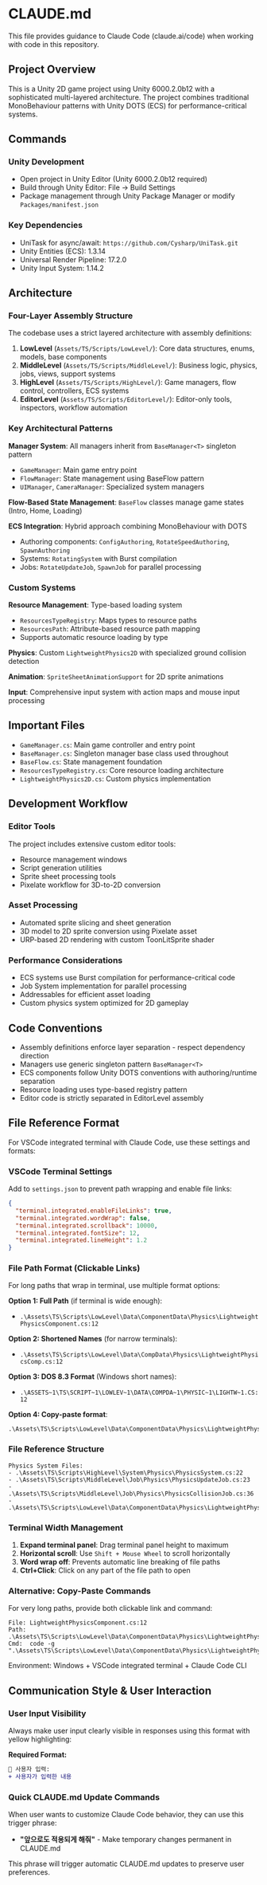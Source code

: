 # CLAUDE.md

This file provides guidance to Claude Code (claude.ai/code) when working with code in this repository.

## Project Overview

This is a Unity 2D game project using Unity 6000.2.0b12 with a sophisticated multi-layered architecture. The project combines traditional MonoBehaviour patterns with Unity DOTS (ECS) for performance-critical systems.

## Commands

### Unity Development
- Open project in Unity Editor (Unity 6000.2.0b12 required)
- Build through Unity Editor: File → Build Settings
- Package management through Unity Package Manager or modify `Packages/manifest.json`

### Key Dependencies
- UniTask for async/await: `https://github.com/Cysharp/UniTask.git`
- Unity Entities (ECS): 1.3.14
- Universal Render Pipeline: 17.2.0
- Unity Input System: 1.14.2

## Architecture

### Four-Layer Assembly Structure
The codebase uses a strict layered architecture with assembly definitions:

1. **LowLevel** (`Assets/TS/Scripts/LowLevel/`): Core data structures, enums, models, base components
2. **MiddleLevel** (`Assets/TS/Scripts/MiddleLevel/`): Business logic, physics, jobs, views, support systems  
3. **HighLevel** (`Assets/TS/Scripts/HighLevel/`): Game managers, flow control, controllers, ECS systems
4. **EditorLevel** (`Assets/TS/Scripts/EditorLevel/`): Editor-only tools, inspectors, workflow automation

### Key Architectural Patterns

**Manager System**: All managers inherit from `BaseManager<T>` singleton pattern
- `GameManager`: Main game entry point
- `FlowManager`: State management using BaseFlow pattern
- `UIManager`, `CameraManager`: Specialized system managers

**Flow-Based State Management**: `BaseFlow` classes manage game states (Intro, Home, Loading)

**ECS Integration**: Hybrid approach combining MonoBehaviour with DOTS
- Authoring components: `ConfigAuthoring`, `RotateSpeedAuthoring`, `SpawnAuthoring`
- Systems: `RotatingSystem` with Burst compilation
- Jobs: `RotateUpdateJob`, `SpawnJob` for parallel processing

### Custom Systems

**Resource Management**: Type-based loading system
- `ResourcesTypeRegistry`: Maps types to resource paths
- `ResourcesPath`: Attribute-based resource path mapping
- Supports automatic resource loading by type

**Physics**: Custom `LightweightPhysics2D` with specialized ground collision detection

**Animation**: `SpriteSheetAnimationSupport` for 2D sprite animations

**Input**: Comprehensive input system with action maps and mouse input processing

## Important Files

- `GameManager.cs`: Main game controller and entry point
- `BaseManager.cs`: Singleton manager base class used throughout
- `BaseFlow.cs`: State management foundation
- `ResourcesTypeRegistry.cs`: Core resource loading architecture
- `LightweightPhysics2D.cs`: Custom physics implementation

## Development Workflow

### Editor Tools
The project includes extensive custom editor tools:
- Resource management windows
- Script generation utilities
- Sprite sheet processing tools
- Pixelate workflow for 3D-to-2D conversion

### Asset Processing
- Automated sprite slicing and sheet generation
- 3D model to 2D sprite conversion using Pixelate asset
- URP-based 2D rendering with custom ToonLitSprite shader

### Performance Considerations
- ECS systems use Burst compilation for performance-critical code
- Job System implementation for parallel processing
- Addressables for efficient asset loading
- Custom physics system optimized for 2D gameplay

## Code Conventions

- Assembly definitions enforce layer separation - respect dependency direction
- Managers use generic singleton pattern `BaseManager<T>`
- ECS components follow Unity DOTS conventions with authoring/runtime separation
- Resource loading uses type-based registry pattern
- Editor code is strictly separated in EditorLevel assembly

## File Reference Format

For VSCode integrated terminal with Claude Code, use these settings and formats:

### VSCode Terminal Settings
Add to `settings.json` to prevent path wrapping and enable file links:
```json
{
  "terminal.integrated.enableFileLinks": true,
  "terminal.integrated.wordWrap": false,
  "terminal.integrated.scrollback": 10000,
  "terminal.integrated.fontSize": 12,
  "terminal.integrated.lineHeight": 1.2
}
```

### File Path Format (Clickable Links)
For long paths that wrap in terminal, use multiple format options:

**Option 1: Full Path** (if terminal is wide enough):
- `.\Assets\TS\Scripts\LowLevel\Data\ComponentData\Physics\LightweightPhysicsComponent.cs:12`

**Option 2: Shortened Names** (for narrow terminals):
- `.\Assets\TS\Scripts\LowLevel\Data\CompData\Physics\LightweightPhysicsComp.cs:12`

**Option 3: DOS 8.3 Format** (Windows short names):
- `.\ASSETS~1\TS\SCRIPT~1\LOWLEV~1\DATA\COMPDA~1\PHYSIC~1\LIGHTW~1.CS:12`

**Option 4: Copy-paste format**:
```
.\Assets\TS\Scripts\LowLevel\Data\ComponentData\Physics\LightweightPhysicsComponent.cs:12
```

### File Reference Structure
```
Physics System Files:
- .\Assets\TS\Scripts\HighLevel\System\Physics\PhysicsSystem.cs:22
- .\Assets\TS\Scripts\MiddleLevel\Job\Physics\PhysicsUpdateJob.cs:23  
- .\Assets\TS\Scripts\MiddleLevel\Job\Physics\PhysicsCollisionJob.cs:36
- .\Assets\TS\Scripts\LowLevel\Data\ComponentData\Physics\LightweightPhysicsComponent.cs:12
```

### Terminal Width Management
1. **Expand terminal panel**: Drag terminal panel height to maximum
2. **Horizontal scroll**: Use `Shift + Mouse Wheel` to scroll horizontally  
3. **Word wrap off**: Prevents automatic line breaking of file paths
4. **Ctrl+Click**: Click on any part of the file path to open

### Alternative: Copy-Paste Commands
For very long paths, provide both clickable link and command:
```
File: LightweightPhysicsComponent.cs:12
Path: .\Assets\TS\Scripts\LowLevel\Data\ComponentData\Physics\LightweightPhysicsComponent.cs:12  
Cmd:  code -g ".\Assets\TS\Scripts\LowLevel\Data\ComponentData\Physics\LightweightPhysicsComponent.cs:12"
```

Environment: Windows + VSCode integrated terminal + Claude Code CLI

## Communication Style & User Interaction

### User Input Visibility
Always make user input clearly visible in responses using this format with yellow highlighting:

**Required Format:**
```diff
📝 사용자 입력:
+ 사용자가 입력한 내용
```

### Quick CLAUDE.md Update Commands
When user wants to customize Claude Code behavior, they can use this trigger phrase:

- **"앞으로도 적용되게 해줘"** - Make temporary changes permanent in CLAUDE.md

This phrase will trigger automatic CLAUDE.md updates to preserve user preferences.